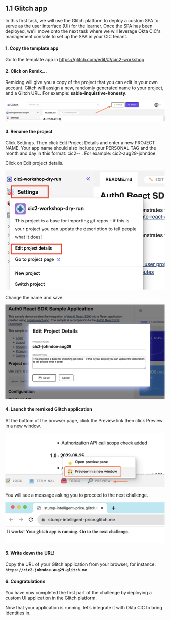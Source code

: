 ## 1.1 Glitch app

In this first task, we will use the Glitch platform to deploy a custom SPA to serve as the user interface (UI) for the learner. Once the SPA has been deployed, we'll move onto the next task where we will leverage Okta CIC's management console to set up the SPA in your CIC tenant.


#### 1. Copy the template app
 
Go to the template app in <https://glitch.com/edit/#!/cic2-workshop>


#### 2. Click on Remix… 

Remixing will give you a copy of the project that you can edit in your own account. Glitch will assign a new, randomly generated name to your project, and a Glitch URL. For example: **sable-inquistive-honesty**. 

![](https://github.com/lerer/cic2-workshop/blob/main/images/001/remix.png?raw=true")


#### 3. Rename the project 

Click Settings. Then click Edit Project Details and enter a new PROJECT NAME. Your app name should also include your PERSONAL TAG and the month and day in this format: cic2-<MONTH-DAY>-<PERSONAL-TAG> .
For example: cic2-aug29-johndoe

Click on Edit project details. 


![](https://github.com/lerer/cic2-workshop/blob/main/images/001/edit-project.png?raw=true")


⁠Change the name and save. 


![](https://github.com/lerer/cic2-workshop/blob/main/images/001/new-project-name.png?raw=true")


#### 4. Launch the remixed Glitch application 

At the bottom of the browser page, click the Preview link then click Preview in a new window. 


![](https://github.com/lerer/cic2-workshop/blob/main/images/001/preview-project.png?raw=true")


You will see a message asking you to procced to the next challenge.


![](https://github.com/lerer/cic2-workshop/blob/main/images/001/confirmation-message.png?raw=true")


#### ⁠5. Write down the URL! 

Copy the URL of your Glitch application from your browser, for instance: **`https://cic2-johndoe-aug29.glitch.me`**


#### 6. Congratulations 

You have now completed the first part of the challenge by deploying a custom UI application in the Glitch platform.


Now that your application is running, let’s integrate it with Okta CIC to bring Identities in.
